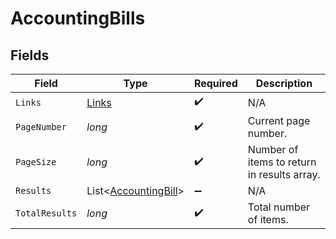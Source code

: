 # AccountingBills


## Fields

| Field                                                         | Type                                                          | Required                                                      | Description                                                   |
| ------------------------------------------------------------- | ------------------------------------------------------------- | ------------------------------------------------------------- | ------------------------------------------------------------- |
| `Links`                                                       | [Links](../../models/shared/Links.md)                         | :heavy_check_mark:                                            | N/A                                                           |
| `PageNumber`                                                  | *long*                                                        | :heavy_check_mark:                                            | Current page number.                                          |
| `PageSize`                                                    | *long*                                                        | :heavy_check_mark:                                            | Number of items to return in results array.                   |
| `Results`                                                     | List<[AccountingBill](../../models/shared/AccountingBill.md)> | :heavy_minus_sign:                                            | N/A                                                           |
| `TotalResults`                                                | *long*                                                        | :heavy_check_mark:                                            | Total number of items.                                        |